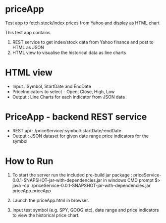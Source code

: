 # priceApp
Test app to fetch stock/index prices from Yahoo and display as HTML chart

This test app contains
1. REST service to get index/stock data from Yahoo finance and post to HTML as JSON
2. HTML view to visualise the historical data as line charts


# HTML view
  - Input : Symbol, StartDate and EndDate
  - PriceIndicators to select - Open, Close, High, Low
  - Output : Line Charts for each indicator from JSON data 

# PriceApp - backend REST service
  - REST api : /priceService/:symbol/:startDate/:endDate
  - Output : JSON dataset for given date range price indicators for the symbol
  
  
# How to Run
  1. To start the server run the included pre-build jar package : priceService-0.0.1-SNAPSHOT-jar-with-dependencies.jar
  in windows CMD prompt
      $> java -cp .\priceService-0.0.1-SNAPSHOT-jar-with-dependencies.jar priceApp.priceApp
      
  2. Launch the priceApp.html in browser.
  
  3. Input test symbol (e.g. SPY, GOOG etc), date range and price indicators to view the historical price chart.
